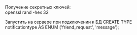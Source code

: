 Получение секретных ключей:  
openssl rand -hex 32

Запустить на сервере при подключении к БД
CREATE TYPE notificationtype AS ENUM ('friend_request', 'message');
